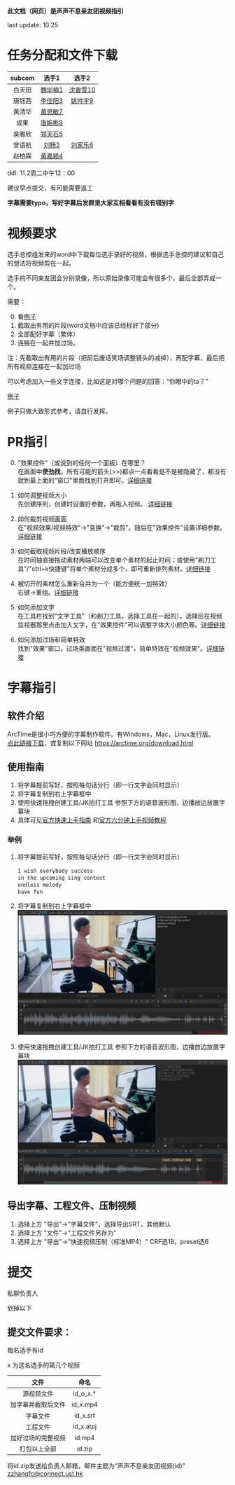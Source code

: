 **此文档（网页）是声声不息亲友团视频指引**

last update: 10.25

# 任务分配和文件下载

|subcom|选手1|选手2|
|:---:|:---:|:---:|
|白天田|[魏圳楠1](./word/魏圳楠.docx)|[沈香雪10](./words/沈香雪.docx)|
|唐钰茜|[李佳阳3](./word/李佳阳姚帅宇.pdf)|[姚帅宇9](./word/李佳阳姚帅宇.pdf)|
|黄清华|[黄思敏7](./word/黄思敏.word)||
|成果|[唐婉彬8](./word/唐婉彬.docx)||
|吳雅欣|[郑天石5](./word/郑天石.docx)||
|曾语航|[刘畅2](./word/刘畅.docx)|[刘家乐6](./wrod/刘家乐)|
|赵柏霖|[黄嘉颖4](./word/黄嘉颖.docx)||

ddl: 11.2周二中午12：00

建议早点提交，有可能需要返工

**字幕需要typo，写好字幕后发群里大家互相看看有没有错别字**

# 视频要求

选手总控组发来的word中下载每位选手录好的视频，根据选手总控的建议和自己的想法将视频剪在一起。

选手的不同亲友团会分别录像，所以原始录像可能会有很多个，最后全部弄成一个。

需要：

0. 看[例子](https://youtu.be/hwsw1oyrcm8)
1. 截取出有用的片段(word文档中应该已经标好了部分)
2. 全部配好字幕（繁体）
3. 连接在一起并加过场。

注：先截取出有用的片段（把前后废话笑场调整镜头的减掉），再配字幕，最后把所有视频连接在一起加过场

可以考虑加入一些文字连接，比如这是对哪个问题的回答：“你眼中的ta？”

[例子](https://youtu.be/hwsw1oyrcm8)

例子只做大致形式参考，请自行发挥。

# PR指引

0. "效果控件"（或说到的任何一个面板）在哪里？  
	在画面中**使劲找**，所有可能的箭头(>>)都点一点看看是不是被隐藏了，都没有就到最上面的"窗口"里面找到打开即可。[详细链接](http://www.winwin7.com/JC/19185.html)

1. 如何调整视频大小  
	先创建序列，创建时设置好参数，再拖入视频。 [详细链接](https://www.zhihu.com/question/267377976)

2. 如何裁剪视频画面  
	在"视频效果/视频特效"->"变换"->"裁剪"。随后在"效果控件"设置详细参数。[详细链接](https://jingyan.baidu.com/article/6c67b1d6aa12902787bb1ec5.html)

3. 如何截取视频片段/改变播放顺序  
	在时间轴直接拖动素材两端可以改变单个素材的起止时间；或使用"剃刀工具"/"ctrl+k快捷键"将单个素材分成多个，即可重新排列素材。[详细链接](https://jingyan.baidu.com/article/6fb756ec785437241858fb8c.html)

4. 被切开的素材怎么重新合并为一个（能方便统一加特效）  
	右键->重组。[详细链接](https://blog.csdn.net/qq_37591637/article/details/102641725)

5. 如何添加文字  
	在工具栏找到"文字工具"（和剃刀工具，选择工具在一起的），选择后在视频监视器那里点击加入文字，在"效果控件"可以调整字体大小颜色等。[详细链接](https://zhidao.baidu.com/question/14776117)

6. 如何添加过场和简单特效  
	找到"效果"窗口，过场类画面在"视频过渡"，简单特效在"视频效果"。[详细链接](https://jingyan.baidu.com/article/6b182309810c95ba58e15929.html)


# 字幕指引

## 软件介绍
ArcTime是很小巧方便的字幕制作软件。有Windows，Mac，Linux发行版。  
[点此链接下载](https://arctime.org/download.html)，或复制以下网址
https://arctime.org/download.html

## 使用指南  
1. 将字幕提前写好，按照每句话分行（即一行文字会同时显示）
2. 将字幕复制到右上字幕框中
3. 使用快速拖拽创建工具/JK拍打工具 参照下方的语音波形图，边播放边放置字幕块
4. 具体可见[官方快速上手指南](https://arctime.org/quick-start-guide.html) 和[官方六分钟上手视频教程](https://arctime.org/guide.html)

### 举例  
1. 将字幕提前写好，按照每句话分行（即一行文字会同时显示）
	```plain
	I wish everybody success
	in the upcoming sing contest
	endless melody
	have fun
	```
2. 将字幕复制到右上字幕框中
	![](./1_1.png)

3. 使用快速拖拽创建工具/JK拍打工具 参照下方的语音波形图，边播放边放置字幕块
	![](./1_2.png)

## 导出字幕、工程文件、压制视频
1. 选择上方 "导出"->"字幕文件"，选择导出SRT，其他默认
2. 选择上方 "文件"->"工程文件另存为"
3. 选择上方 "导出"->"快速视频压制（标准MP4）" CRF选18，preset选6


# 提交

私聊负责人

划掉以下

## 提交文件要求：

每名选手有id

x 为这名选手的第几个视频

|文件|命名|
|:---:|:---:|
|源视频文件|id_o_x.\*|
|加字幕并截取后文件|id_x.mp4|
|字幕文件|id_x.srt|
|工程文件|id_x.atpj|
|加好过场的完整视频|id.mp4|
|打包以上全部|id.zip|

将id.zip发送给负责人邮箱，邮件主题为“声声不息亲友团视频(id)”
zzhangfc@connect.ust.hk
